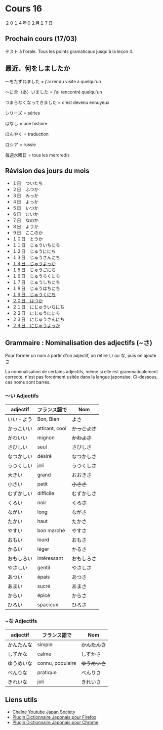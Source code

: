 Cours 16
==========

２０１４年０２月１７日

Prochain cours (17/03)
-----------

テスト à l'orale. Tous les points gramaticaux jusqu'à la leçon 4.

最近、何をしましたか
------------------

〜をたずねました = j'ai rendu visite à quelqu'un

〜に合（あ）いました = j'ai rencontré quelqu'un

つまらなくなってきました = c'est devenu ennuyeux

シリーズ = séries

はなし = une histoire

ほんやく = traduction

ロシア = russie

毎<u>週</u>水曜日 = tous les mercredis

Révision des jours du mois
-----------------------------

* １日　ついたち
* ２日　ふつか
* ３日　みっか
* ４日　よっか
* ５日　いつか
* ６日　むいか
* ７日　なのか
* ８日　ようか
* ９日　ここのか
* １０日　とうか
* １１日　じゅういちにち
* １２日　じゅうににち
* １３日　じゅうさんにち
* <u>１４日　じゅうよっか </u>
* １５日　じゅうごにち
* １６日　じゅうろくにち
* １７日　じゅうしちにち
* １８日　じゅうはちにち
* <u>１９日　じゅうくにち</u>
* <u>２０日　はつか</u>
* ２１日　にじゅういちにち
* ２２日　にじゅうににち
* ２３日　にじゅうさんにち
* <u>２４日　にじゅうよっか</u>


Grammaire : Nominalisation des adjectifs (~さ)
----------------------------------------

Pour former un nom à partir d'un adjectif, on retire い ou な, puis on ajoute さ

La nominalisation de certains adjectifs, même si elle est grammaticalement correcte, n'est pas forcément usitée dans la langue japonaise. Ci-dessous, ces noms sont barrés.

### 〜い Adjectifs



|adjectif    | フランス語で      | Nom|
|------------|----------------|-----|
|いい・よう     | Bon, Bien      | よさ|
|かっこいい    | attirant, cool | <strike>かっこよさ</strike>|
|かわいい     | mignon         | <strike>かわよさ</strike>|
|さびしい     | seul           | さびしさ|
|なつかしい    | désiré         | なつかしさ|
|うつくしい    | joli           | うつくしさ|
|大きい       | grand           | おおきさ|
|小さい       | petit          | <strike>小ささ</strike>|
|むずかしい    | difficile     | むずかしさ|
|くろい       | noir          | <strike>くろさ</strike>|
|ながい       | long          | ながさ|
|たかい       | haut          | たかさ|
|やすい       | bon marché    | やすさ|
|おもい       | lourd         | おもさ|
|かるい       | léger         | かるさ|
|おもしろい    | intéressant   | おもしろさ|
|やさしい     | gentil        | やさしさ|
|あつい       | épais         | あつさ|
|あまい       | sucré         | あまさ|
|からい       | épicé         | からさ|
|ひろい       | spacieux      | ひろさ|

### ~な Adjectifs

|adjectif    | フランス語で      | Nom|
|------------|----------------|-----|
|かんたんな    | simple          | <strike>かんたんさ</strike>|
|しずかな     | calme           | しずかさ|
|ゆうめいな    | connu, populaire | <strike>ゆうめいさ</strike>|
|べんりな     | pratique        | べんりさ|
|きれいな     | joli            | きれいさ|

Liens utils
-----------

* [Chaîne Youtube Japan Society](http://www.youtube.com/user/JapanSocietyNYC)
* [Plugin Dictionnaire Japonais pour Firefox](https://addons.mozilla.org/en-US/firefox/addon/rikaichan)
* [Plugin Dictionnaire Japonais pour Chrome](https://chrome.google.com/webstore/detail/rikaikun/jipdnfibhldikgcjhfnomkfpcebammhp?hl=en)

